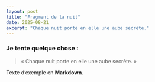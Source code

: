 ```yaml
---
layout: post
title: "Fragment de la nuit"
date: 2025-08-21
excerpt: "Chaque nuit porte en elle une aube secrète."
---
```


### Je tente quelque chose :
> « Chaque nuit porte en elle une aube secrète. »

Texte d’exemple en **Markdown**.
